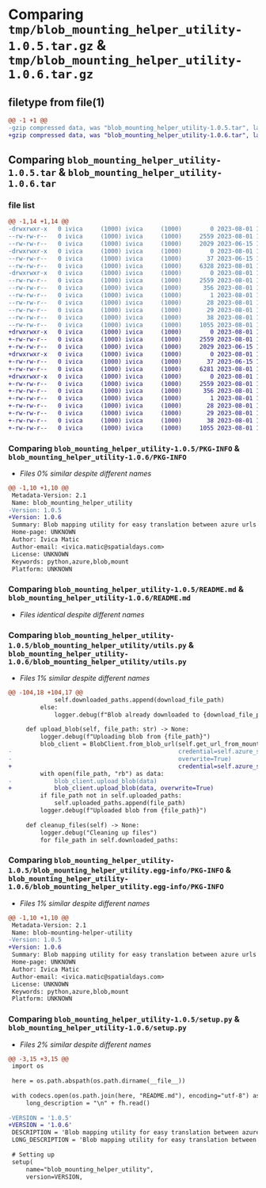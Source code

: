 # Comparing `tmp/blob_mounting_helper_utility-1.0.5.tar.gz` & `tmp/blob_mounting_helper_utility-1.0.6.tar.gz`

## filetype from file(1)

```diff
@@ -1 +1 @@
-gzip compressed data, was "blob_mounting_helper_utility-1.0.5.tar", last modified: Tue Aug  1 10:44:40 2023, max compression
+gzip compressed data, was "blob_mounting_helper_utility-1.0.6.tar", last modified: Tue Aug  1 10:47:11 2023, max compression
```

## Comparing `blob_mounting_helper_utility-1.0.5.tar` & `blob_mounting_helper_utility-1.0.6.tar`

### file list

```diff
@@ -1,14 +1,14 @@
-drwxrwxr-x   0 ivica     (1000) ivica     (1000)        0 2023-08-01 10:44:40.047699 blob_mounting_helper_utility-1.0.5/
--rw-rw-r--   0 ivica     (1000) ivica     (1000)     2559 2023-08-01 10:44:40.043699 blob_mounting_helper_utility-1.0.5/PKG-INFO
--rw-rw-r--   0 ivica     (1000) ivica     (1000)     2029 2023-06-15 13:30:00.000000 blob_mounting_helper_utility-1.0.5/README.md
-drwxrwxr-x   0 ivica     (1000) ivica     (1000)        0 2023-08-01 10:44:40.043699 blob_mounting_helper_utility-1.0.5/blob_mounting_helper_utility/
--rw-rw-r--   0 ivica     (1000) ivica     (1000)       37 2023-06-15 11:11:15.000000 blob_mounting_helper_utility-1.0.5/blob_mounting_helper_utility/__init__.py
--rw-rw-r--   0 ivica     (1000) ivica     (1000)     6328 2023-08-01 10:44:30.000000 blob_mounting_helper_utility-1.0.5/blob_mounting_helper_utility/utils.py
-drwxrwxr-x   0 ivica     (1000) ivica     (1000)        0 2023-08-01 10:44:40.043699 blob_mounting_helper_utility-1.0.5/blob_mounting_helper_utility.egg-info/
--rw-rw-r--   0 ivica     (1000) ivica     (1000)     2559 2023-08-01 10:44:40.000000 blob_mounting_helper_utility-1.0.5/blob_mounting_helper_utility.egg-info/PKG-INFO
--rw-rw-r--   0 ivica     (1000) ivica     (1000)      356 2023-08-01 10:44:40.000000 blob_mounting_helper_utility-1.0.5/blob_mounting_helper_utility.egg-info/SOURCES.txt
--rw-rw-r--   0 ivica     (1000) ivica     (1000)        1 2023-08-01 10:44:40.000000 blob_mounting_helper_utility-1.0.5/blob_mounting_helper_utility.egg-info/dependency_links.txt
--rw-rw-r--   0 ivica     (1000) ivica     (1000)       28 2023-08-01 10:44:40.000000 blob_mounting_helper_utility-1.0.5/blob_mounting_helper_utility.egg-info/requires.txt
--rw-rw-r--   0 ivica     (1000) ivica     (1000)       29 2023-08-01 10:44:40.000000 blob_mounting_helper_utility-1.0.5/blob_mounting_helper_utility.egg-info/top_level.txt
--rw-rw-r--   0 ivica     (1000) ivica     (1000)       38 2023-08-01 10:44:40.047699 blob_mounting_helper_utility-1.0.5/setup.cfg
--rw-rw-r--   0 ivica     (1000) ivica     (1000)     1055 2023-08-01 10:44:39.000000 blob_mounting_helper_utility-1.0.5/setup.py
+drwxrwxr-x   0 ivica     (1000) ivica     (1000)        0 2023-08-01 10:47:11.846619 blob_mounting_helper_utility-1.0.6/
+-rw-rw-r--   0 ivica     (1000) ivica     (1000)     2559 2023-08-01 10:47:11.846619 blob_mounting_helper_utility-1.0.6/PKG-INFO
+-rw-rw-r--   0 ivica     (1000) ivica     (1000)     2029 2023-06-15 13:30:00.000000 blob_mounting_helper_utility-1.0.6/README.md
+drwxrwxr-x   0 ivica     (1000) ivica     (1000)        0 2023-08-01 10:47:11.842620 blob_mounting_helper_utility-1.0.6/blob_mounting_helper_utility/
+-rw-rw-r--   0 ivica     (1000) ivica     (1000)       37 2023-06-15 11:11:15.000000 blob_mounting_helper_utility-1.0.6/blob_mounting_helper_utility/__init__.py
+-rw-rw-r--   0 ivica     (1000) ivica     (1000)     6281 2023-08-01 10:47:03.000000 blob_mounting_helper_utility-1.0.6/blob_mounting_helper_utility/utils.py
+drwxrwxr-x   0 ivica     (1000) ivica     (1000)        0 2023-08-01 10:47:11.846619 blob_mounting_helper_utility-1.0.6/blob_mounting_helper_utility.egg-info/
+-rw-rw-r--   0 ivica     (1000) ivica     (1000)     2559 2023-08-01 10:47:11.000000 blob_mounting_helper_utility-1.0.6/blob_mounting_helper_utility.egg-info/PKG-INFO
+-rw-rw-r--   0 ivica     (1000) ivica     (1000)      356 2023-08-01 10:47:11.000000 blob_mounting_helper_utility-1.0.6/blob_mounting_helper_utility.egg-info/SOURCES.txt
+-rw-rw-r--   0 ivica     (1000) ivica     (1000)        1 2023-08-01 10:47:11.000000 blob_mounting_helper_utility-1.0.6/blob_mounting_helper_utility.egg-info/dependency_links.txt
+-rw-rw-r--   0 ivica     (1000) ivica     (1000)       28 2023-08-01 10:47:11.000000 blob_mounting_helper_utility-1.0.6/blob_mounting_helper_utility.egg-info/requires.txt
+-rw-rw-r--   0 ivica     (1000) ivica     (1000)       29 2023-08-01 10:47:11.000000 blob_mounting_helper_utility-1.0.6/blob_mounting_helper_utility.egg-info/top_level.txt
+-rw-rw-r--   0 ivica     (1000) ivica     (1000)       38 2023-08-01 10:47:11.846619 blob_mounting_helper_utility-1.0.6/setup.cfg
+-rw-rw-r--   0 ivica     (1000) ivica     (1000)     1055 2023-08-01 10:47:10.000000 blob_mounting_helper_utility-1.0.6/setup.py
```

### Comparing `blob_mounting_helper_utility-1.0.5/PKG-INFO` & `blob_mounting_helper_utility-1.0.6/PKG-INFO`

 * *Files 0% similar despite different names*

```diff
@@ -1,10 +1,10 @@
 Metadata-Version: 2.1
 Name: blob_mounting_helper_utility
-Version: 1.0.5
+Version: 1.0.6
 Summary: Blob mapping utility for easy translation between azure urls and local paths
 Home-page: UNKNOWN
 Author: Ivica Matic
 Author-email: <ivica.matic@spatialdays.com>
 License: UNKNOWN
 Keywords: python,azure,blob,mount
 Platform: UNKNOWN
```

### Comparing `blob_mounting_helper_utility-1.0.5/README.md` & `blob_mounting_helper_utility-1.0.6/README.md`

 * *Files identical despite different names*

### Comparing `blob_mounting_helper_utility-1.0.5/blob_mounting_helper_utility/utils.py` & `blob_mounting_helper_utility-1.0.6/blob_mounting_helper_utility/utils.py`

 * *Files 1% similar despite different names*

```diff
@@ -104,18 +104,17 @@
             self.downloaded_paths.append(download_file_path)
         else:
             logger.debug(f"Blob already downloaded to {download_file_path}")
 
     def upload_blob(self, file_path: str) -> None:
         logger.debug(f"Uploading blob from {file_path}")
         blob_client = BlobClient.from_blob_url(self.get_url_from_mounted_filepath(file_path),
-                                               credential=self.azure_storage_account_key,
-                                               overwrite=True)
+                                               credential=self.azure_storage_account_key)
         with open(file_path, "rb") as data:
-            blob_client.upload_blob(data)
+            blob_client.upload_blob(data, overwrite=True)
         if file_path not in self.uploaded_paths:
             self.uploaded_paths.append(file_path)
         logger.debug(f"Uploaded blob from {file_path}")
 
     def cleanup_files(self) -> None:
         logger.debug("Cleaning up files")
         for file_path in self.downloaded_paths:
```

### Comparing `blob_mounting_helper_utility-1.0.5/blob_mounting_helper_utility.egg-info/PKG-INFO` & `blob_mounting_helper_utility-1.0.6/blob_mounting_helper_utility.egg-info/PKG-INFO`

 * *Files 1% similar despite different names*

```diff
@@ -1,10 +1,10 @@
 Metadata-Version: 2.1
 Name: blob-mounting-helper-utility
-Version: 1.0.5
+Version: 1.0.6
 Summary: Blob mapping utility for easy translation between azure urls and local paths
 Home-page: UNKNOWN
 Author: Ivica Matic
 Author-email: <ivica.matic@spatialdays.com>
 License: UNKNOWN
 Keywords: python,azure,blob,mount
 Platform: UNKNOWN
```

### Comparing `blob_mounting_helper_utility-1.0.5/setup.py` & `blob_mounting_helper_utility-1.0.6/setup.py`

 * *Files 2% similar despite different names*

```diff
@@ -3,15 +3,15 @@
 import os
 
 here = os.path.abspath(os.path.dirname(__file__))
 
 with codecs.open(os.path.join(here, "README.md"), encoding="utf-8") as fh:
     long_description = "\n" + fh.read()
 
-VERSION = '1.0.5'
+VERSION = '1.0.6'
 DESCRIPTION = 'Blob mapping utility for easy translation between azure urls and local paths'
 LONG_DESCRIPTION = 'Blob mapping utility for easy translation between azure urls and local paths'
 
 # Setting up
 setup(
     name="blob_mounting_helper_utility",
     version=VERSION,
```


